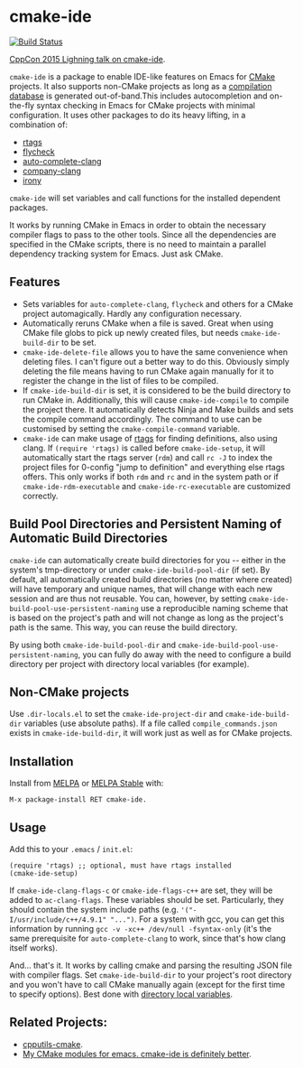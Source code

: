 cmake-ide
==========

[![Build Status](https://travis-ci.org/atilaneves/cmake-ide.svg?branch=master)](https://travis-ci.org/atilaneves/cmake-ide)

[CppCon 2015 Lighning talk on cmake-ide](https://www.youtube.com/watch?v=5FQwQ0QWBTU).

`cmake-ide` is a package to enable IDE-like features on Emacs for
[CMake](http://www.cmake.org/) projects. It also supports non-CMake
projects as long as a
[compilation database](http://clang.llvm.org/docs/JSONCompilationDatabase.html)
is generated out-of-band.This includes autocompletion and on-the-fly
syntax checking in Emacs for CMake projects with minimal
configuration. It uses other packages to do its heavy lifting, in a
combination of:

* [rtags](https://github.com/Andersbakken/rtags)
* [flycheck](https://github.com/flycheck/flycheck)
* [auto-complete-clang](https://github.com/brianjcj/auto-complete-clang)
* [company-clang](https://github.com/company-mode/company-mode/blob/master/company-clang.el)
* [irony](https://github.com/Sarcasm/irony-mode)

`cmake-ide` will set variables and call functions for the installed
dependent packages.

It works by running CMake in Emacs in order to obtain the necessary
compiler flags to pass to the other tools. Since all
the dependencies are specified in the CMake scripts, there is no
need to maintain a parallel dependency tracking system for Emacs.
Just ask CMake.

Features
--------
* Sets variables for `auto-complete-clang`, `flycheck` and others for a CMake
  project automagically. Hardly any configuration necessary.
* Automatically reruns CMake when a file is saved. Great when using
CMake file globs to pick up newly created files, but needs
`cmake-ide-build-dir` to be set.
* `cmake-ide-delete-file` allows you to have the same convenience when
deleting files. I can't figure out a better way to do this. Obviously
simply deleting the file means having to run CMake again manually for
it to register the change in the list of files to be compiled.
* If `cmake-ide-build-dir` is set, it is considered to be the build
directory to run CMake in. Additionally, this will cause
`cmake-ide-compile` to compile the project there. It automatically
detects Ninja and Make builds and sets the compile command
accordingly. The command to use can be customised by setting
the `cmake-compile-command` variable.
* `cmake-ide` can make usage of
[rtags](https://github.com/Andersbakken/rtags) for finding
definitions, also using clang. If `(require 'rtags)` is called before
`cmake-ide-setup`, it will automatically start the rtags server (`rdm`)
and call `rc -J` to index the project files for 0-config "jump to
definition" and everything else rtags offers.  This only works if both
`rdm` and `rc` and in the system path or if `cmake-ide-rdm-executable`
and `cmake-ide-rc-executable` are customized correctly.

Build Pool Directories and Persistent Naming of Automatic Build Directories
-----------------------------------------------------------------------------------

`cmake-ide` can automatically create build directories for you -- either in the system's
tmp-directory or under `cmake-ide-build-pool-dir` (if set). By default, all automatically
created build directories (no matter where created) will have temporary and unique names,
that will change with each new session and are thus not reusable. You can, however, by
setting `cmake-ide-build-pool-use-persistent-naming` use a reproducible naming scheme that
is based on the project's path and will not change as long as the project's path is the
same. This way, you can reuse the build directory.

By using both `cmake-ide-build-pool-dir` and `cmake-ide-build-pool-use-persistent-naming`,
you can fully do away with the need to configure a build directory per project with directory
local variables (for example).

Non-CMake projects
------------------

Use `.dir-locals.el` to set the `cmake-ide-project-dir` and `cmake-ide-build-dir` variables
(use absolute paths). If a file called `compile_commands.json` exists in `cmake-ide-build-dir`,
it will work just as well as for CMake projects.


Installation
------------

Install from [MELPA](https://melpa.org) or [MELPA Stable](https://stable.melpa.org/) with:

    M-x package-install RET cmake-ide.


Usage
-----

Add this to your `.emacs` / `init.el`:

    (require 'rtags) ;; optional, must have rtags installed
    (cmake-ide-setup)

If `cmake-ide-clang-flags-c` or `cmake-ide-flags-c++` are set, they
will be added to `ac-clang-flags`.  These variables should be
set. Particularly, they should contain the system include paths
(e.g. `'("-I/usr/include/c++/4.9.1" "...")`. For a system with gcc,
you can get this information by running `gcc -v -xc++ /dev/null
-fsyntax-only` (it's the same prerequisite for `auto-complete-clang`
to work, since that's how clang itself works).

And... that's it. It works by calling cmake and parsing the resulting
JSON file with compiler flags.  Set `cmake-ide-build-dir` to your project's
root directory and you won't have to call CMake manually again (except
for the first time to specify options). Best done with
[directory local variables](https://www.gnu.org/software/emacs/manual/html_node/emacs/Directory-Variables.html).


Related Projects:
----------------
* [cpputils-cmake](https://github.com/redguardtoo/cpputils-cmake).
* [My CMake modules for emacs. cmake-ide is definitely better](https://github.com/atilaneves/cmake_modules).
